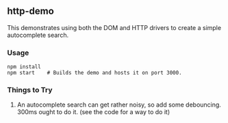 ## http-demo

This demonstrates using both the DOM and HTTP drivers to create a simple autocomplete search.

### Usage

```
npm install
npm start    # Builds the demo and hosts it on port 3000.
```

### Things to Try

1. An autocomplete search can get rather noisy, so add some debouncing.
300ms ought to do it. (see the code for a way to do it)
